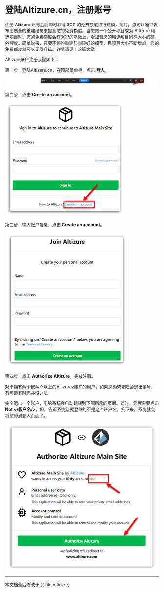 # 登陆Altizure.cn，注册账号

注册 Altizure 账号之后即可获得 3GP 的免费额度进行建模，同时，您可以通过发布高质量的重建结果来提高您的免费额度。当您的一个公开项目成为 Altizure 精选项目时，您的免费额度会在3GP的基础上，增加和您的精选项目同样大小的额外额度。简单说来，只要不停的重建质量较好的模型，且项目大小不断增加，您的免费额度就可以无限升级。详情请见：[这篇文章](upgrade-free.md)

Altizure账户注册步骤如下：

第一步：登陆Altizure.cn，在顶部菜单栏，点击 **登入**。

![](../assets/register-chn-signin-icon.png)

第二步：点击 **Create an account**。

![](../assets/register-create-new.png)

第三步：输入账户信息，点击 **Create an account**。

![](../assets/register-join.png)

第四步：点击 **Authorize Altizure**，完成注册。

对于拥有两个或两个以上的Altizurez账户的用户，如果您频繁登陆会退出账号，有可能有时您并没办法

完全退出一个账户，电脑系统会自动跳转到下图所示的页面。这时，您就需要点击 **Not </帐户名/>**，即，告诉系统您要登陆的不是这个账户名，接下来，系统就会将您带到登入页面了。

![](../assets/register-authorize-hide.png)

--- 

本文档最后修改于 {{ file.mtime }}
